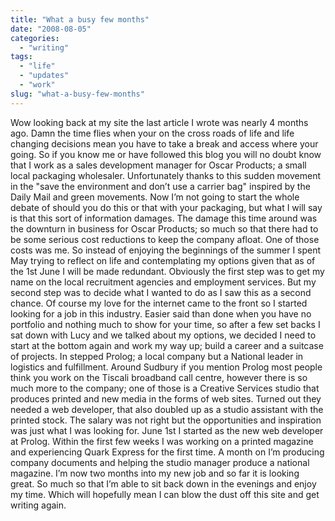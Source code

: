 ```yaml
---
title: "What a busy few months"
date: "2008-08-05"
categories:
  - "writing"
tags:
  - "life"
  - "updates"
  - "work"
slug: "what-a-busy-few-months"
---
```


Wow looking back at my site the last article I wrote was nearly 4 months ago. Damn the time flies when your on the cross roads of life and life changing decisions mean you have to take a break and access where your going. So if you know me or have followed this blog you will no doubt know that I work as a sales development manager for Oscar Products; a small local packaging wholesaler. Unfortunately thanks to this sudden movement in the "save the environment and don’t use a carrier bag" inspired by the Daily Mail and green movements. Now I’m not going to start the whole debate of should you do this or that with your packaging, but what I will say is that this sort of information damages. The damage this time around was the downturn in business for Oscar Products; so much so that there had to be some serious cost reductions to keep the company afloat. One of those costs was me. So instead of enjoying the beginnings of the summer I spent May trying to reflect on life and contemplating my options given that as of the 1st June I will be made redundant. Obviously the first step was to get my name on the local recruitment agencies and employment services. But my second step was to decide what I wanted to do as I saw this as a second chance. Of course my love for the internet came to the front so I started looking for a job in this industry. Easier said than done when you have no portfolio and nothing much to show for your time, so after a few set backs I sat down with Lucy and we talked about my options, we decided I need to start at the bottom again and work my way up; build a career and a suitcase of projects. In stepped Prolog; a local company but a National leader in logistics and fulfillment. Around Sudbury if you mention Prolog most people think you work on the Tiscali broadband call centre, however there is so much more to the company; one of those is a Creative Services studio that produces printed and new media in the forms of web sites. Turned out they needed a web developer, that also doubled up as a studio assistant with the printed stock. The salary was not right but the opportunities and inspiration was just what I was looking for. June 1st I started as the new web developer at Prolog. Within the first few weeks I was working on a printed magazine and experiencing Quark Express for the first time. A month on I’m producing company documents and helping the studio manager produce a national magazine. I’m now two months into my new job and so far it is looking great. So much so that I’m able to sit back down in the evenings and enjoy my time. Which will hopefully mean I can blow the dust off this site and get writing again.
